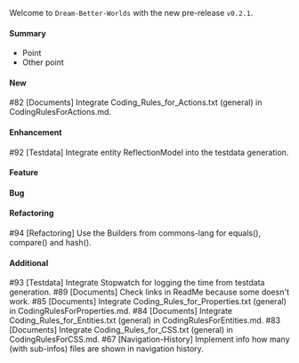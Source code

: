 Welcome to `Dream-Better-Worlds` with the new pre-release `v0.2.1`.



#### Summary
* Point
* Other point



#### New
#82 [Documents] Integrate Coding_Rules_for_Actions.txt (general) in CodingRulesForActions.md.



#### Enhancement
#92 [Testdata] Integrate entity ReflectionModel into the testdata generation.



#### Feature



#### Bug



#### Refactoring
#94 [Refactoring] Use the Builders from commons-lang for equals(), compare() and hash().



#### Additional



[//]: # (Issues which will be integrated in this release)
#93 [Testdata] Integrate Stopwatch for logging the time from testdata generation.
#89 [Documents] Check links in ReadMe because some doesn't work.
#85 [Documents] Integrate Coding_Rules_for_Properties.txt (general) in CodingRulesForProperties.md.
#84 [Documents] Integrate Coding_Rules_for_Entities.txt (general) in CodingRulesForEntities.md.
#83 [Documents] Integrate Coding_Rules_for_CSS.txt (general) in CodingRulesForCSS.md.
#67 [Navigation-History] Implement info how many (with sub-infos) files are shown in navigation history.
